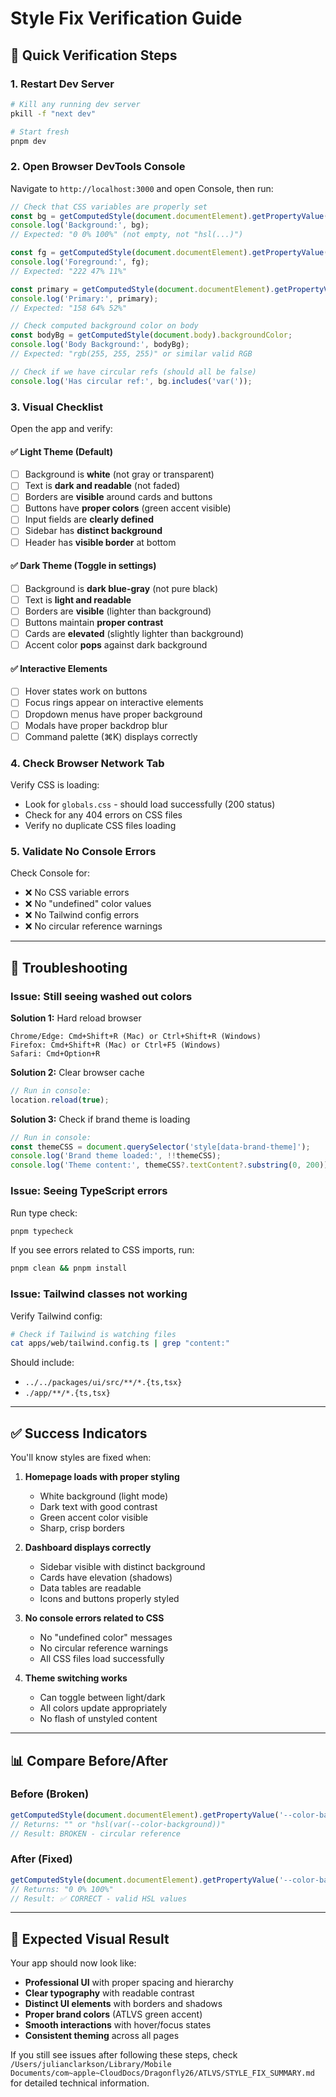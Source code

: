 # Style Fix Verification Guide

## 🎯 Quick Verification Steps

### 1. Restart Dev Server
```bash
# Kill any running dev server
pkill -f "next dev"

# Start fresh
pnpm dev
```

### 2. Open Browser DevTools Console
Navigate to `http://localhost:3000` and open Console, then run:

```javascript
// Check that CSS variables are properly set
const bg = getComputedStyle(document.documentElement).getPropertyValue('--color-background');
console.log('Background:', bg); 
// Expected: "0 0% 100%" (not empty, not "hsl(...)")

const fg = getComputedStyle(document.documentElement).getPropertyValue('--color-foreground');
console.log('Foreground:', fg);
// Expected: "222 47% 11%"

const primary = getComputedStyle(document.documentElement).getPropertyValue('--color-primary');
console.log('Primary:', primary);
// Expected: "158 64% 52%"

// Check computed background color on body
const bodyBg = getComputedStyle(document.body).backgroundColor;
console.log('Body Background:', bodyBg);
// Expected: "rgb(255, 255, 255)" or similar valid RGB

// Check if we have circular refs (should all be false)
console.log('Has circular ref:', bg.includes('var('));
```

### 3. Visual Checklist

Open the app and verify:

#### ✅ Light Theme (Default)
- [ ] Background is **white** (not gray or transparent)
- [ ] Text is **dark and readable** (not faded)
- [ ] Borders are **visible** around cards and buttons
- [ ] Buttons have **proper colors** (green accent visible)
- [ ] Input fields are **clearly defined**
- [ ] Sidebar has **distinct background**
- [ ] Header has **visible border** at bottom

#### ✅ Dark Theme (Toggle in settings)
- [ ] Background is **dark blue-gray** (not pure black)
- [ ] Text is **light and readable**
- [ ] Borders are **visible** (lighter than background)
- [ ] Buttons maintain **proper contrast**
- [ ] Cards are **elevated** (slightly lighter than background)
- [ ] Accent color **pops** against dark background

#### ✅ Interactive Elements
- [ ] Hover states work on buttons
- [ ] Focus rings appear on interactive elements
- [ ] Dropdown menus have proper background
- [ ] Modals have proper backdrop blur
- [ ] Command palette (⌘K) displays correctly

### 4. Check Browser Network Tab

Verify CSS is loading:
- Look for `globals.css` - should load successfully (200 status)
- Check for any 404 errors on CSS files
- Verify no duplicate CSS files loading

### 5. Validate No Console Errors

Check Console for:
- ❌ No CSS variable errors
- ❌ No "undefined" color values
- ❌ No Tailwind config errors
- ❌ No circular reference warnings

---

## 🐛 Troubleshooting

### Issue: Still seeing washed out colors

**Solution 1:** Hard reload browser
```
Chrome/Edge: Cmd+Shift+R (Mac) or Ctrl+Shift+R (Windows)
Firefox: Cmd+Shift+R (Mac) or Ctrl+F5 (Windows)
Safari: Cmd+Option+R
```

**Solution 2:** Clear browser cache
```javascript
// Run in console:
location.reload(true);
```

**Solution 3:** Check if brand theme is loading
```javascript
// Run in console:
const themeCSS = document.querySelector('style[data-brand-theme]');
console.log('Brand theme loaded:', !!themeCSS);
console.log('Theme content:', themeCSS?.textContent?.substring(0, 200));
```

### Issue: Seeing TypeScript errors

Run type check:
```bash
pnpm typecheck
```

If you see errors related to CSS imports, run:
```bash
pnpm clean && pnpm install
```

### Issue: Tailwind classes not working

Verify Tailwind config:
```bash
# Check if Tailwind is watching files
cat apps/web/tailwind.config.ts | grep "content:"
```

Should include:
- `../../packages/ui/src/**/*.{ts,tsx}`
- `./app/**/*.{ts,tsx}`

---

## ✅ Success Indicators

You'll know styles are fixed when:

1. **Homepage loads with proper styling**
   - White background (light mode)
   - Dark text with good contrast
   - Green accent color visible
   - Sharp, crisp borders

2. **Dashboard displays correctly**
   - Sidebar visible with distinct background
   - Cards have elevation (shadows)
   - Data tables are readable
   - Icons and buttons properly styled

3. **No console errors related to CSS**
   - No "undefined color" messages
   - No circular reference warnings
   - All CSS files load successfully

4. **Theme switching works**
   - Can toggle between light/dark
   - All colors update appropriately
   - No flash of unstyled content

---

## 📊 Compare Before/After

### Before (Broken)
```javascript
getComputedStyle(document.documentElement).getPropertyValue('--color-background')
// Returns: "" or "hsl(var(--color-background))" 
// Result: BROKEN - circular reference
```

### After (Fixed)
```javascript
getComputedStyle(document.documentElement).getPropertyValue('--color-background')
// Returns: "0 0% 100%"
// Result: ✅ CORRECT - valid HSL values
```

---

## 🎨 Expected Visual Result

Your app should now look like:
- **Professional UI** with proper spacing and hierarchy
- **Clear typography** with readable contrast
- **Distinct UI elements** with borders and shadows
- **Proper brand colors** (ATLVS green accent)
- **Smooth interactions** with hover/focus states
- **Consistent theming** across all pages

If you still see issues after following these steps, check `/Users/julianclarkson/Library/Mobile Documents/com~apple~CloudDocs/Dragonfly26/ATLVS/STYLE_FIX_SUMMARY.md` for detailed technical information.
